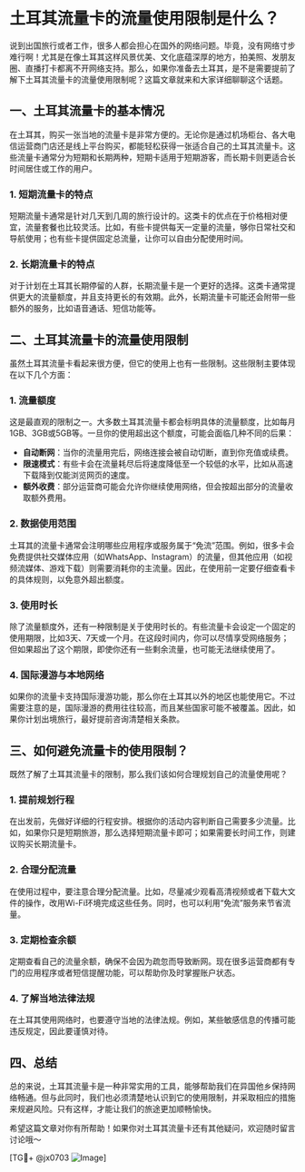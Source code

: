 # 土耳其流量卡的流量使用限制是什么？

说到出国旅行或者工作，很多人都会担心在国外的网络问题。毕竟，没有网络寸步难行啊！尤其是在像土耳其这样风景优美、文化底蕴深厚的地方，拍美照、发朋友圈、直播打卡都离不开网络支持。那么，如果你准备去土耳其，是不是需要提前了解下土耳其流量卡的流量使用限制呢？这篇文章就来和大家详细聊聊这个话题。

## 一、土耳其流量卡的基本情况

在土耳其，购买一张当地的流量卡是非常方便的。无论你是通过机场柜台、各大电信运营商门店还是线上平台购买，都能轻松获得一张适合自己的土耳其流量卡。这些流量卡通常分为短期和长期两种，短期卡适用于短期游客，而长期卡则更适合长时间居住或工作的用户。

### 1. 短期流量卡的特点

短期流量卡通常是针对几天到几周的旅行设计的。这类卡的优点在于价格相对便宜，流量套餐也比较灵活。比如，有些卡提供每天一定量的流量，够你日常社交和导航使用；也有些卡提供固定总流量，让你可以自由分配使用时间。

### 2. 长期流量卡的特点

对于计划在土耳其长期停留的人群，长期流量卡是一个更好的选择。这类卡通常提供更大的流量额度，并且支持更长的有效期。此外，长期流量卡可能还会附带一些额外的服务，比如语音通话、短信功能等。

## 二、土耳其流量卡的流量使用限制

虽然土耳其流量卡看起来很方便，但它的使用上也有一些限制。这些限制主要体现在以下几个方面：

### 1. 流量额度

这是最直观的限制之一。大多数土耳其流量卡都会标明具体的流量额度，比如每月1GB、3GB或5GB等。一旦你的使用超出这个额度，可能会面临几种不同的后果：

- **自动断网**：当你的流量用完后，网络连接会被自动切断，直到你充值或续费。
- **限速模式**：有些卡会在流量耗尽后将速度降低至一个较低的水平，比如从高速下载降到仅能浏览网页的速度。
- **额外收费**：部分运营商可能会允许你继续使用网络，但会按超出部分的流量收取额外费用。

### 2. 数据使用范围

土耳其的流量卡通常会注明哪些应用程序或服务属于“免流”范围。例如，很多卡会免费提供社交媒体应用（如WhatsApp、Instagram）的流量，但其他应用（如视频流媒体、游戏下载）则需要消耗你的主流量。因此，在使用前一定要仔细查看卡的具体规则，以免意外超出额度。

### 3. 使用时长

除了流量额度外，还有一种限制是关于使用时长的。有些流量卡会设定一个固定的使用期限，比如3天、7天或一个月。在这段时间内，你可以尽情享受网络服务；但如果超出了这个期限，即使你还有一些剩余流量，也可能无法继续使用了。

### 4. 国际漫游与本地网络

如果你的流量卡支持国际漫游功能，那么你在土耳其以外的地区也能使用它。不过需要注意的是，国际漫游的费用往往较高，而且某些国家可能不被覆盖。因此，如果你计划出境旅行，最好提前咨询清楚相关条款。

## 三、如何避免流量卡的使用限制？

既然了解了土耳其流量卡的限制，那么我们该如何合理规划自己的流量使用呢？

### 1. 提前规划行程

在出发前，先做好详细的行程安排。根据你的活动内容判断自己需要多少流量。比如，如果你只是短期旅游，那么选择短期流量卡即可；如果需要长时间工作，则建议购买长期流量卡。

### 2. 合理分配流量

在使用过程中，要注意合理分配流量。比如，尽量减少观看高清视频或者下载大文件的操作，改用Wi-Fi环境完成这些任务。同时，也可以利用“免流”服务来节省流量。

### 3. 定期检查余额

定期查看自己的流量余额，确保不会因为疏忽而导致断网。现在很多运营商都有专门的应用程序或者短信提醒功能，可以帮助你及时掌握账户状态。

### 4. 了解当地法律法规

在土耳其使用网络时，也要遵守当地的法律法规。例如，某些敏感信息的传播可能违反规定，因此要谨慎对待。

## 四、总结

总的来说，土耳其流量卡是一种非常实用的工具，能够帮助我们在异国他乡保持网络畅通。但与此同时，我们也必须清楚地认识到它的使用限制，并采取相应的措施来规避风险。只有这样，才能让我们的旅途更加顺畅愉快。

希望这篇文章对你有所帮助！如果你对土耳其流量卡还有其他疑问，欢迎随时留言讨论哦～

[TG💪+ @jx0703 ![Image](https://github.com/user-attachments/assets/dbca1d08-cadb-493c-b0ec-ad6f7a83f270)]